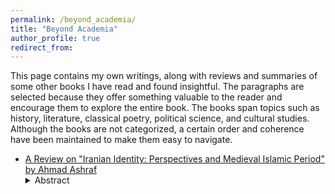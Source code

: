 ```yaml
---
permalink: /beyond_academia/
title: "Beyond Academia"
author_profile: true
redirect_from: 
---
```

This page contains my own writings, along with reviews and summaries of some other books I have read and found insightful. The paragraphs are selected because they offer something valuable to the reader and encourage them to explore the entire book. The books span topics such as history, literature, classical poetry, political science, and cultural studies. Although the books are not categorized, a certain order and coherence have been maintained to make them easy to navigate.

* [A Review on "Iranian Identity: Perspectives and Medieval Islamic Period" by Ahmad Ashraf](/files/Iranian_Identity.pdf)
          <details>
        <summary>Abstract</summary>
          The book consists of three articles by Ahmad Ashraf, a professor at Columbia University, titled "[Iranian Identity: Perspectives](https://www.iranicaonline.org/articles/iranian-identity-i-perspectives)", "[Iranian Identity: Medieval Islamic Period](https://www.iranicaonline.org/articles/iranian-identity-iii-medieval-islamic-period)", and "[Iranian Identity: The 19th and 20th Centuries](https://www.iranicaonline.org/articles/iranian-identity-iv-19th-20th-centuries)", translated in Persian by Hamid Ahmadi, a professor at the University of Tehran. In these essays, Ashraf aims to reinterpret Iranian national identity through a historical and literary lens, drawing upon modern perspectives of contemporary orientalists. By referencing the construction of European nationalism, which entered Iranian political discourse during the Persian Constitutional Revolution, Ashraf seeks to present a clear and coherent depiction of the formation of Iranian nationalism, rooted in the country’s rich cultural and historical heritage.
          </details>
